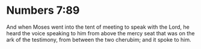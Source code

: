 # Numbers 7:89

And when Moses went into the tent of meeting to speak with the Lord, he heard the voice speaking to him from above the mercy seat that was on the ark of the testimony, from between the two cherubim; and it spoke to him.
